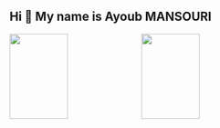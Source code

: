 ## Hi 👋 My name is Ayoub MANSOURI

<!--
**ayoub-mansouri4/ayoub-mansouri4** is a ✨ _special_ ✨ repository because its `README.md` (this file) appears on your GitHub profile.

--!>
<p float="left">
<img src="https://github-readme-stats.vercel.app/api?username=ayoub-mansouri4&theme=dark&show_icons=true" width="45%" height=150/>
<img src="https://github-readme-stats.vercel.app/api/top-langs/?username=ayoub-mansouri4&layout=compact" width="45%" height=150/>
</p>









